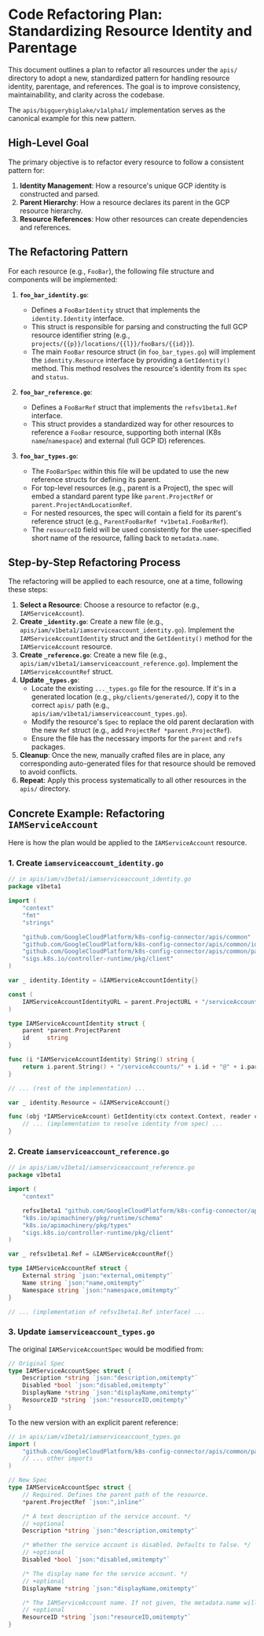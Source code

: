 # Code Refactoring Plan: Standardizing Resource Identity and Parentage

This document outlines a plan to refactor all resources under the `apis/` directory to adopt a new, standardized pattern for handling resource identity, parentage, and references. The goal is to improve consistency, maintainability, and clarity across the codebase.

The `apis/bigquerybiglake/v1alpha1/` implementation serves as the canonical example for this new pattern.

## High-Level Goal

The primary objective is to refactor every resource to follow a consistent pattern for:
1.  **Identity Management**: How a resource's unique GCP identity is constructed and parsed.
2.  **Parent Hierarchy**: How a resource declares its parent in the GCP resource hierarchy.
3.  **Resource References**: How other resources can create dependencies and references.

## The Refactoring Pattern

For each resource (e.g., `FooBar`), the following file structure and components will be implemented:

1.  **`foo_bar_identity.go`**:
    *   Defines a `FooBarIdentity` struct that implements the `identity.Identity` interface.
    *   This struct is responsible for parsing and constructing the full GCP resource identifier string (e.g., `projects/{{p}}/locations/{{l}}/fooBars/{{id}}`).
    *   The main `FooBar` resource struct (in `foo_bar_types.go`) will implement the `identity.Resource` interface by providing a `GetIdentity()` method. This method resolves the resource's identity from its `spec` and `status`.

2.  **`foo_bar_reference.go`**:
    *   Defines a `FooBarRef` struct that implements the `refsv1beta1.Ref` interface.
    *   This struct provides a standardized way for other resources to reference a `FooBar` resource, supporting both internal (K8s `name`/`namespace`) and external (full GCP ID) references.

3.  **`foo_bar_types.go`**:
    *   The `FooBarSpec` within this file will be updated to use the new reference structs for defining its parent.
    *   For top-level resources (e.g., parent is a Project), the spec will embed a standard parent type like `parent.ProjectRef` or `parent.ProjectAndLocationRef`.
    *   For nested resources, the spec will contain a field for its parent's reference struct (e.g., `ParentFooBarRef *v1beta1.FooBarRef`).
    *   The `resourceID` field will be used consistently for the user-specified short name of the resource, falling back to `metadata.name`.

## Step-by-Step Refactoring Process

The refactoring will be applied to each resource, one at a time, following these steps:

1.  **Select a Resource**: Choose a resource to refactor (e.g., `IAMServiceAccount`).
2.  **Create `_identity.go`**: Create a new file (e.g., `apis/iam/v1beta1/iamserviceaccount_identity.go`). Implement the `IAMServiceAccountIdentity` struct and the `GetIdentity()` method for the `IAMServiceAccount` resource.
3.  **Create `_reference.go`**: Create a new file (e.g., `apis/iam/v1beta1/iamserviceaccount_reference.go`). Implement the `IAMServiceAccountRef` struct.
4.  **Update `_types.go`**:
    *   Locate the existing `..._types.go` file for the resource. If it's in a generated location (e.g., `pkg/clients/generated/`), copy it to the correct `apis/` path (e.g., `apis/iam/v1beta1/iamserviceaccount_types.go`).
    *   Modify the resource's `Spec` to replace the old parent declaration with the new `Ref` struct (e.g., add `ProjectRef *parent.ProjectRef`).
    *   Ensure the file has the necessary imports for the `parent` and `refs` packages.
5.  **Cleanup**: Once the new, manually crafted files are in place, any corresponding auto-generated files for that resource should be removed to avoid conflicts.
6.  **Repeat**: Apply this process systematically to all other resources in the `apis/` directory.

## Concrete Example: Refactoring `IAMServiceAccount`

Here is how the plan would be applied to the `IAMServiceAccount` resource.

### 1. Create `iamserviceaccount_identity.go`

```go
// in apis/iam/v1beta1/iamserviceaccount_identity.go
package v1beta1

import (
	"context"
	"fmt"
	"strings"

	"github.com/GoogleCloudPlatform/k8s-config-connector/apis/common"
	"github.com/GoogleCloudPlatform/k8s-config-connector/apis/common/identity"
	"github.com/GoogleCloudPlatform/k8s-config-connector/apis/common/parent"
	"sigs.k8s.io/controller-runtime/pkg/client"
)

var _ identity.Identity = &IAMServiceAccountIdentity{}

const (
	IAMServiceAccountIdentityURL = parent.ProjectURL + "/serviceAccounts/{{accountID}}@{{projectID}}.iam.gserviceaccount.com"
)

type IAMServiceAccountIdentity struct {
	parent *parent.ProjectParent
	id     string
}

func (i *IAMServiceAccountIdentity) String() string {
	return i.parent.String() + "/serviceAccounts/" + i.id + "@" + i.parent.ID() + ".iam.gserviceaccount.com"
}

// ... (rest of the implementation) ...

var _ identity.Resource = &IAMServiceAccount{}

func (obj *IAMServiceAccount) GetIdentity(ctx context.Context, reader client.Reader) (identity.Identity, error) {
	// ... (implementation to resolve identity from spec) ...
}
```

### 2. Create `iamserviceaccount_reference.go`

```go
// in apis/iam/v1beta1/iamserviceaccount_reference.go
package v1beta1

import (
	"context"

	refsv1beta1 "github.com/GoogleCloudPlatform/k8s-config-connector/apis/refs/v1beta1"
	"k8s.io/apimachinery/pkg/runtime/schema"
	"k8s.io/apimachinery/pkg/types"
	"sigs.k8s.io/controller-runtime/pkg/client"
)

var _ refsv1beta1.Ref = &IAMServiceAccountRef{}

type IAMServiceAccountRef struct {
	External string `json:"external,omitempty"`
	Name string `json:"name,omitempty"`
	Namespace string `json:"namespace,omitempty"`
}

// ... (implementation of refsv1beta1.Ref interface) ...
```

### 3. Update `iamserviceaccount_types.go`

The original `IAMServiceAccountSpec` would be modified from:

```go
// Original Spec
type IAMServiceAccountSpec struct {
	Description *string `json:"description,omitempty"`
	Disabled *bool `json:"disabled,omitempty"`
	DisplayName *string `json:"displayName,omitempty"`
	ResourceID *string `json:"resourceID,omitempty"`
}
```

To the new version with an explicit parent reference:

```go
// in apis/iam/v1beta1/iamserviceaccount_types.go
import (
    "github.com/GoogleCloudPlatform/k8s-config-connector/apis/common/parent"
    // ... other imports
)

// New Spec
type IAMServiceAccountSpec struct {
    // Required. Defines the parent path of the resource.
	*parent.ProjectRef `json:",inline"`

	/* A text description of the service account. */
	// +optional
	Description *string `json:"description,omitempty"`

	/* Whether the service account is disabled. Defaults to false. */
	// +optional
	Disabled *bool `json:"disabled,omitempty"`

	/* The display name for the service account. */
	// +optional
	DisplayName *string `json:"displayName,omitempty"`

	/* The IAMServiceAccount name. If not given, the metadata.name will be used. */
	// +optional
	ResourceID *string `json:"resourceID,omitempty"`
}
```

